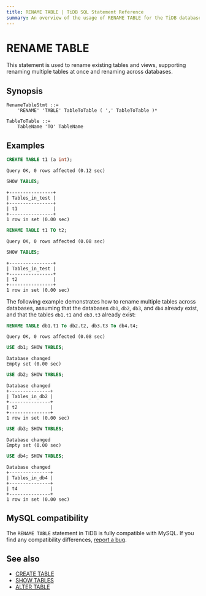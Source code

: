 ```yaml
---
title: RENAME TABLE | TiDB SQL Statement Reference
summary: An overview of the usage of RENAME TABLE for the TiDB database.
---
```


# RENAME TABLE

This statement is used to rename existing tables and views, supporting renaming multiple tables at once and renaming across databases.

## Synopsis

```ebnf+diagram
RenameTableStmt ::=
    'RENAME' 'TABLE' TableToTable ( ',' TableToTable )*

TableToTable ::=
    TableName 'TO' TableName
```

## Examples

```sql
CREATE TABLE t1 (a int);
```

```
Query OK, 0 rows affected (0.12 sec)
```

```sql
SHOW TABLES;
```

```
+----------------+
| Tables_in_test |
+----------------+
| t1             |
+----------------+
1 row in set (0.00 sec)
```

```sql
RENAME TABLE t1 TO t2;
```

```
Query OK, 0 rows affected (0.08 sec)
```

```sql
SHOW TABLES;
```

```
+----------------+
| Tables_in_test |
+----------------+
| t2             |
+----------------+
1 row in set (0.00 sec)
```

The following example demonstrates how to rename multiple tables across databases, assuming that the databases `db1`, `db2`, `db3`, and `db4` already exist, and that the tables `db1.t1` and `db3.t3` already exist:

```sql
RENAME TABLE db1.t1 To db2.t2, db3.t3 To db4.t4;
```

```
Query OK, 0 rows affected (0.08 sec)
```

```sql
USE db1; SHOW TABLES;
```

```
Database changed
Empty set (0.00 sec)
```

```sql
USE db2; SHOW TABLES;
```

```
Database changed
+---------------+
| Tables_in_db2 |
+---------------+
| t2            |
+---------------+
1 row in set (0.00 sec)
```

```sql
USE db3; SHOW TABLES;
```

```
Database changed
Empty set (0.00 sec)
```

```sql
USE db4; SHOW TABLES;
```

```
Database changed
+---------------+
| Tables_in_db4 |
+---------------+
| t4            |
+---------------+
1 row in set (0.00 sec)
```

## MySQL compatibility

The `RENAME TABLE` statement in TiDB is fully compatible with MySQL. If you find any compatibility differences, [report a bug](https://docs.pingcap.com/tidb/stable/support).

## See also

* [CREATE TABLE](/sql-statements/sql-statement-create-table.md)
* [SHOW TABLES](/sql-statements/sql-statement-show-tables.md)
* [ALTER TABLE](/sql-statements/sql-statement-alter-table.md)
